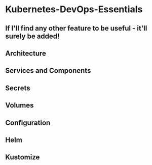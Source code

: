 # Kubernetes-DevOps-Essentials
## If I'll find any other feature to be useful - it'll surely be added!
## Architecture
## Services and Components
## Secrets
## Volumes
## Configuration
## Helm
## Kustomize
